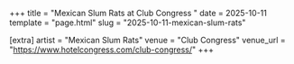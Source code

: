 +++
title = "Mexican Slum Rats at Club Congress "
date = 2025-10-11
template = "page.html"
slug = "2025-10-11-mexican-slum-rats"

[extra]
artist = "Mexican Slum Rats"
venue = "Club Congress"
venue_url = "https://www.hotelcongress.com/club-congress/"
+++
